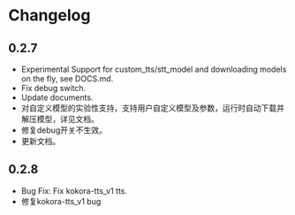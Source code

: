 # Changelog

## 0.2.7

- Experimental Support for custom_tts/stt_model and downloading models on the fly, see DOCS.md.
- Fix debug switch.
- Update documents.
- 对自定义模型的实验性支持，支持用户自定义模型及参数，运行时自动下载并解压模型，详见文档。
- 修复debug开关不生效。
- 更新文档。

## 0.2.8

- Bug Fix: Fix kokora-tts_v1 tts.
- 修复kokora-tts_v1 bug